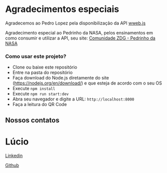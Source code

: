# Agradecimentos especiais

Agradecemos ao Pedro Lopez pela disponibilização da API <a href="https://github.com/pedroslopez/whatsapp-web.js">wweb.js</a>

Agradecimento especial ao Pedrinho da NASA, pelos ensinamentos em como consumir e utilizar a API, seu site: <a href="https://comunidadezdg.com.br">Comunidade ZDG - Pedrinho da NASA</a>



### Como usar este projeto?

- Clone ou baixe este repositório
- Entre na pasta do repositório
- Faça download do Node.js diretamente do site (https://nodejs.org/en/download/) e que esteja de acordo com o seu OS
- Execute `npm install`
- Execute `npm run start:dev`
- Abra seu navegador e digite a URL: `http://localhost:8000`
- Faça a leitura do QR Code



## Nossos contatos

<h1> Lúcio </h1>

<a href="https://www.linkedin.com/in/luciodasilvaa"> Linkedin </a>

<a href="https://github.com/luciodasilva"> Github </a>

